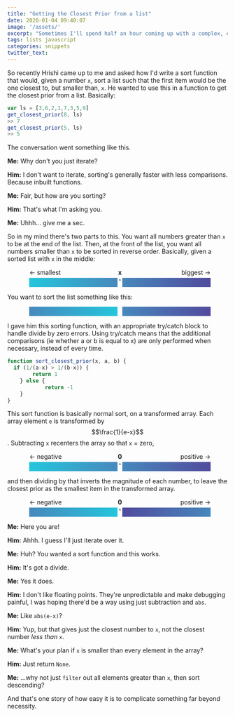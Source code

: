 ```yaml
---
title: "Getting the Closest Prior from a list"
date: 2020-01-04 09:40:07
image: '/assets/'
excerpt: "Sometimes I'll spend half an hour coming up with a complex, elegant solution to a problem, then instantly be hit by a simple fix that makes all that work worthless."
tags: lists javascript
categories: snippets
twitter_text:
---
```


So recently Hrishi came up to me and asked how I'd write a sort function that would, given a number `x`, sort a list such that the first item would be the one closest to, but smaller than, `x`. He wanted to use this in a function to get the closest prior from a list. Basically:

~~~javascript
var ls = [3,6,2,1,7,3,5,9]
get_closest_prior(8, ls)
>> 7
get_closest_prior(5, ls)
>> 5
~~~

The conversation went something like this.



**Me:** Why don't you just iterate?

**Him:**  I don't want to iterate, sorting's generally faster with less comparisons. Because inbuilt functions.

**Me:** Fair, but how are you sorting?

**Him:** That's what I'm asking you.

**Me:** Uhhh... give me a sec.



So in my mind there's two parts to this. You want all numbers greater than `x` to be at the end of the list. Then, at the front of the list, you want all numbers smaller than `x` to be sorted in reverse order. Basically, given a sorted list with `x` in the middle:

<div style="height:1.5em;width:100%"> 
  <div style="height:1.5em;width:40%;margin-left:10%;float:left">&larr; smallest</div>
  <div style="height:1.5em;width:0.8em;float:left;text-align:center"><strong>x</strong></div>
  <div style="height:1.5em;width:40%;float:left;text-align:right">biggest &rarr;</div>
</div> 
<div style="height:1.5em;width:100%"> 
  <div style="background:linear-gradient(to right, #24C6DC, #4788bc); height:1.5em;width:40%;margin-left:10%;float:left"></div>
  <div style="height:1.5em;width:0.8em;float:left;text-align:center
"><sup>^</sup></div>
  <div style="background:linear-gradient(to right, #4788bc, #514A9D); height:1.5em;width:40%;float:left"></div>
</div> 

You want to sort the list something like this:

<div style="height:1.5em;width:100%"> 
  <div style="background:linear-gradient(to right, #4788bc, #24C6DC); height:1.5em;width:40%;margin-left:10%;float:left"></div><div style="height:1.5em;width:0.8em;float:left;text-align:center"></div>
  <div style="background:linear-gradient(to right, #4788bc, #514A9D); height:1.5em;width:40%;float:left"></div>
</div> 

I gave him this sorting function, with an appropriate try/catch block to handle divide by zero errors. Using try/catch means that the additional comparisons (ie whether a or b is equal to x) are only performed when necessary, instead of every time.

~~~javascript
function sort_closest_prior(x, a, b) {
  if (1/(a-x) > 1/(b-x)) {
        return 1
    } else {
   			return -1
    }
}
~~~

This sort function is basically normal sort, on a transformed array. Each array element `e` is transformed by $$\frac{1}{e-x}$$. Subtracting `x` recenters the array so that `x` = zero,

<div style="height:1.5em;width:100%"> 
  <div style="height:1.5em;width:40%;margin-left:10%;float:left">&larr; negative</div>
  <div style="height:1.5em;width:0.8em;float:left;text-align:center"><strong>0</strong></div>
  <div style="height:1.5em;width:40%;float:left;text-align:right">positive &rarr;</div>
</div> 
<div style="height:1.5em;width:100%"> 
  <div style="background:linear-gradient(to right, #24C6DC, #4788bc); height:1.5em;width:40%;margin-left:10%;float:left"></div>
  <div style="height:1.5em;width:0.8em;float:left;text-align:center
"><sup>^</sup></div>
  <div style="background:linear-gradient(to right, #4788bc, #514A9D); height:1.5em;width:40%;float:left"></div>
</div> 

and then dividing by that inverts the magnitude of each number, to leave the closest prior as the smallest item in the transformed array.

<div style="height:1.5em;width:100%"> 
  <div style="height:1.5em;width:40%;margin-left:10%;float:left">&larr; negative</div>
  <div style="height:1.5em;width:0.8em;float:left;text-align:center"><strong>0</strong></div>
  <div style="height:1.5em;width:40%;float:left;text-align:right">positive &rarr;</div>
</div> 
<div style="height:1.5em;width:100%"> 
  <div style="background:linear-gradient(to right, #4788bc, #24C6DC); height:1.5em;width:40%;margin-left:10%;float:left"></div>
  <div style="height:1.5em;width:0.8em;float:left;text-align:center
"><sup>^</sup></div>
  <div style="background:linear-gradient(to right, #514A9D, #4788bc); height:1.5em;width:40%;float:left"></div>
</div> 



**Me:** Here you are!

**Him:** Ahhh. I guess I'll just iterate over it.

**Me:** Huh? You wanted a sort function and this works.

**Him:** It's got a divide.

**Me:** Yes it does.

**Him:** I don't like floating points. They're unpredictable and make debugging painful, I was hoping there'd be a way using just subtraction and `abs`.

**Me:** Like `abs(e-x)`?

**Him:** Yup, but that gives just the closest number to `x`, not the closest number *less than* `x`.

**Me:** What's your plan if `x` is smaller than every element in the array?

**Him:** Just return `None`.

**Me:** ...why not just `filter` out all elements greater than `x`, then sort descending?



And that's one story of how easy it is to complicate something far beyond necessity.


































































